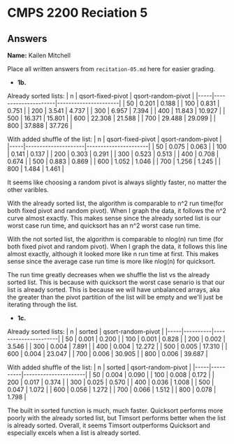 # CMPS 2200 Reciation 5
## Answers

**Name:** Kailen Mitchell


Place all written answers from `recitation-05.md` here for easier grading.







- **1b.**

Already sorted lists:
|   n |   qsort-fixed-pivot |   qsort-random-pivot |
|-----|---------------------|----------------------|
|  50 |               0.201 |                0.188 |
| 100 |               0.831 |                0.751 |
| 200 |               3.541 |                4.737 |
| 300 |               6.957 |                7.394 |
| 400 |              11.843 |               10.927 |
| 500 |              16.371 |               15.801 |
| 600 |              22.308 |               21.588 |
| 700 |              29.488 |               29.099 |
| 800 |              37.888 |               37.726 |


With added shuffle of the list:
|   n |   qsort-fixed-pivot |   qsort-random-pivot |
|-----|---------------------|----------------------|
|  50 |               0.075 |                0.063 |
| 100 |               0.141 |                0.137 |
| 200 |               0.303 |                0.291 |
| 300 |               0.523 |                0.513 |
| 400 |               0.708 |                0.674 |
| 500 |               0.883 |                0.869 |
| 600 |               1.052 |                1.046 |
| 700 |               1.256 |                1.245 |
| 800 |               1.484 |                1.461 |

It seems like choosing a random pivot is always slightly faster, no matter the other varibles.

With the already sorted list, the algorithm is comparable to n^2 run time(for both fixed pivot and random pivot). When I graph the data, it follows the n^2 curve almost exactly. This makes sense since the already sorted list is our worst case run time, and quicksort has an n^2 worst case run time.

With the not sorted list, the algorithm is comparable to nlog(n) run time (for both fixed pivot and random pivot). When I graph the data, it follows this line almost exactly, although it looked more like n run time at first. This makes sense since the average case run time is more like nlog(n) for quicksort.


The run time greatly decreases when we shuffle the list vs the already sorted list. This is because with quicksort the worst case senario is that our list is already sorted. This is because we will have unbalanced arrays, aka the greater than the pivot partition of the list will be empty and we'll just be iterating through the list.


- **1c.**

Already sorted lists:
|   n |   sorted |   qsort-random-pivot |
|-----|----------|----------------------|
|  50 |    0.001 |                0.200 |
| 100 |    0.001 |                0.828 |
| 200 |    0.002 |                3.546 |
| 300 |    0.004 |                7.891 |
| 400 |    0.004 |               12.272 |
| 500 |    0.005 |               17.310 |
| 600 |    0.004 |               23.047 |
| 700 |    0.006 |               30.905 |
| 800 |    0.006 |               39.687 |



With added shuffle of the list:
|   n |   sorted |   qsort-random-pivot |
|-----|----------|----------------------|
|  50 |    0.004 |                0.090 |
| 100 |    0.008 |                0.172 |
| 200 |    0.017 |                0.374 |
| 300 |    0.025 |                0.570 |
| 400 |    0.036 |                1.008 |
| 500 |    0.047 |                1.072 |
| 600 |    0.056 |                1.272 |
| 700 |    0.066 |                1.512 |
| 800 |    0.078 |                1.798 |

The built in sorted function is much, much faster. Quicksort performs more poorly with the already sorted list, but Timsort performs better when the list is already sorted. Overall, it seems Timsort outperforms Quicksort and especially excels when a list is already sorted.
